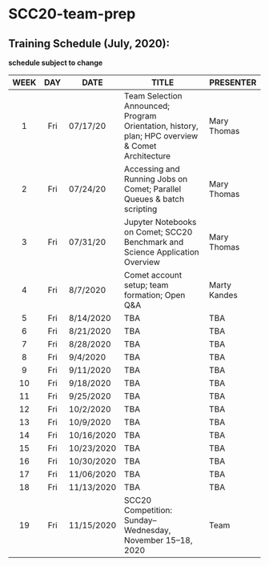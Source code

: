 # SCC20-team-prep

## Training Schedule (July, 2020):
**schedule subject to change**

|WEEK|DAY|DATE|TITLE|PRESENTER|
|:----:|:----:|----------|-------------------|----------------|
|1|Fri| 07/17/20 | Team Selection Announced;  Program Orientation, history, plan;  HPC overview & Comet Architecture | Mary Thomas|
|2|Fri| 07/24/20 | Accessing and Running Jobs on Comet; Parallel Queues & batch scripting | Mary Thomas|
|3|Fri| 07/31/20 | Jupyter Notebooks on Comet; SCC20 Benchmark and Science Application Overview| Mary Thomas|
|4|Fri|	8/7/2020 | Comet account setup; team formation; Open Q&A | Marty Kandes|
|5|Fri |8/14/2020 | TBA | TBA |
|6|Fri	|8/21/2020 | TBA | TBA |
|7|Fri	|8/28/2020 | TBA | TBA |
|8|Fri	|9/4/2020 | TBA | TBA |
|9|Fri	|9/11/2020 | TBA | TBA |
|10|Fri	|9/18/2020 | TBA | TBA |
|11|Fri	|9/25/2020 | TBA | TBA |
|12|Fri	|10/2/2020 | TBA | TBA |
|13|Fri	|10/9/2020 | TBA | TBA |
|14|Fri	|10/16/2020 | TBA | TBA |
|15|Fri	|10/23/2020 | TBA | TBA |
|16|Fri	|10/30/2020 | TBA | TBA |
|17|Fri	|11/06/2020 | TBA | TBA |
|18|Fri	|11/13/2020 | TBA | TBA |
|19|Fri |11/15/2020  | SCC20 Competition: Sunday–Wednesday, November 15–18, 2020 | Team |

